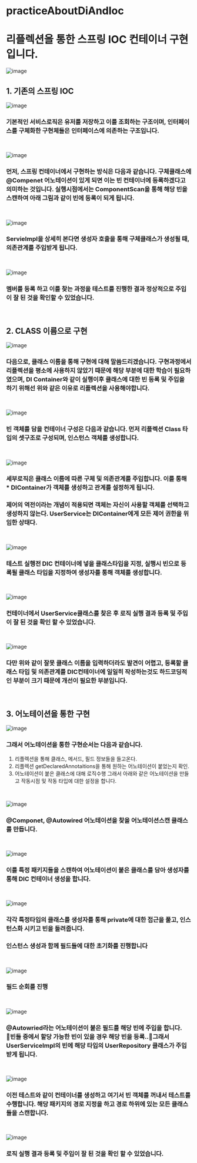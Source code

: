 # practiceAboutDiAndIoc


# 리플렉션을 통한 스프링 IOC 컨테이너 구현 입니다.
![image](https://user-images.githubusercontent.com/108961843/226404299-584db612-b804-45de-a8bf-fdac390d4c23.png)
<br>

## 1.  기존의 스프링 IOC 

![image](https://user-images.githubusercontent.com/108961843/226404257-4e9e5cc7-84d5-4668-ba7c-97db30c9b231.png)
### 기본적인 서비스로직은 유저를 저장하고 이를 조회하는 구조이며, 인터페이스를 구체화한 구현체들은 인터페이스에 의존하는 구조입니다.
<br>

![image](https://user-images.githubusercontent.com/108961843/226404315-9e40725d-d230-440e-a6b9-15592fb441b2.png)
### 먼저, 스프링 컨테이너에서 구현하는 방식은 다음과 같습니다. 구체클래스에 @Compenet 어노테이션이 있게 되면 이는 빈 컨테이너에 등록하겠다고 의미하는 것입니다. 실행시점에서는 ComponentScan을 통해 해당 빈을 스캔하여 아래 그림과 같이 빈에 등록이 되게 됩니다.
<br>

![image](https://user-images.githubusercontent.com/108961843/226404329-fff14358-d4b0-4593-820b-c6f2a44bd935.png)
### ServieImpl을 상세히 본다면 생성자 호출을 통해 구체클래스가 생성될  때, 의존관계를 주입받게 됩니다.
<br>

![image](https://user-images.githubusercontent.com/108961843/226404342-fa6b8fda-40c1-4552-b3a8-cfc9c84e2e9f.png)
### 멤버를 등록 하고 이를 찾는 과정을 테스트를 진행한 결과 정상적으로 주입이 잘 된 것을 확인할  수 있었습니다. 
<br>

## 2. CLASS 이름으로 구현
![image](https://user-images.githubusercontent.com/108961843/226404363-a04862dd-7eaa-42bd-9d6e-35ab7afba81d.png)
### 다음으로, 클래스 이름을 통해 구현에 대해 말씀드리겠습니다. 구현과정에서  리플렉션을 평소에 사용하지 않았기 때문에 해당 부분에 대한 학습이 필요하였으며, DI Container와 같이  실행이후 클래스에 대한 빈 등록 및 주입을 하기 위해선 위와 같은 이유로 리플렉션을 사용해야합니다. 
<br>

![image](https://user-images.githubusercontent.com/108961843/226404372-b5ca9898-23ef-416c-9c73-e5d4dbf7edd9.png)
### 빈 객체를 담을 컨테이너 구성은 다음과 같습니다. 먼저 리플렉션 Class 타입의 셋구조로 구성되며,  인스턴스 객체를 생성합니다. 
<br>

![image](https://user-images.githubusercontent.com/108961843/226404386-d4e64688-2d88-497d-ae0a-6444df3f178c.png)
### 세부로직은 클래스 이름에  따른 구체 및 의존관계를 주입합니다. 이를 통해 * DIContainer가 객체를 생성하고 관계를 설정하게 됩니다. 
### 제어의 역전이라는 개념이 적용되면 객체는 자신이 사용할 객체를 선택하고 생성하지 않는다. UserService는 DIContainer에게 모든 제어 권한을 위임한 상태다.
<br>

 ![image](https://user-images.githubusercontent.com/108961843/226404398-ac44d9e1-c084-45b5-8d6b-d745199ac992.png)
 ### 테스트 실행전 DIC 컨테이너에 넣을 클래스타입을 지정, 실행시 빈으로 등록될 클래스 타입을 지정하여 생성자를 통해 객체를 생성합니다. 
<br>

![image](https://user-images.githubusercontent.com/108961843/226404424-d446ecc5-2a31-4eb9-9ff7-88bf860b0b72.png)
### 컨테이너에서 UserService클래스를 찾은 후 로직 실행 결과 등록 및 주입이 잘 된 것을 확인 할 수 있었습니다. 
<br>

![image](https://user-images.githubusercontent.com/108961843/226404450-e342d050-2b9b-489a-aade-4b0488b8e7d5.png)
### 다만 위와 같이 잘못 클래스 이름을 입력하더라도 발견이 어렵고, 등록할 클래스 타입 및 의존관계를 DIC컨테이너에 일일히 작성하는것도 하드코딩적인 부분이 크기 때문에 개선이 필요한 부분입니다.
<br>

## 3. 어노테이션을 통한 구현

![image](https://user-images.githubusercontent.com/108961843/226404463-95c3b86e-e255-4069-b508-881e41fb4c80.png)
### 그래서 어노테이션을 통한 구현순서는 다음과 같습니다. 
1. 리플렉션을 통해 클래스, 메서드, 필드 정보들을 들고온다.
2. 리플렉션 getDeclaredAnnotaitions을 통해 원하는 어노테이션이 붙었는지 확인.
3. 어노테이션이 붙은 클래스에 대해 로직수행
그래서 아래와 같은 어노테이션을 만들고 작동시점 및 작동 타입에 대한 설정을 합니다.
<br>

![image](https://user-images.githubusercontent.com/108961843/226404505-6289b9a2-80e4-4264-82d5-6363dbf97963.png)
### @Componet, @Autowired 어노테이션을 찾을 어노테이션스캔 클래스를 만듭니다.
<br>

![image](https://user-images.githubusercontent.com/108961843/226404511-fb1e4dd6-45d2-4ebe-af85-affc5ec7d320.png)
### 이를 특정 패키지들을 스캔하여 어노테이션이 붙은 클래스를 담아 생성자를 통해  DIC 컨테이너 생성을 합니다. 
<br>

![image](https://user-images.githubusercontent.com/108961843/226404539-af53d78c-1255-4091-9007-fb8d42007082.png)
### 각각 특정타입의 클래스를  생성자를 통해  private에 대한 접근을 풀고,  인스턴스화 시키고 빈을 돌려줍니다. 
### 인스턴스 생성과 함께 필드들에 대한 초기화를 진행합니다
<br>

![image](https://user-images.githubusercontent.com/108961843/226404546-f150a4df-6405-4362-9333-cf2d75c43572.png)
### 필드 순회를 진행
<br>

![image](https://user-images.githubusercontent.com/108961843/226404561-18428622-6758-44e1-958e-94c5c7a1dc08.png)
### @Autowried라는 어노테이션이 붙은 필드를 해당 빈에 주입을 합니다.  빈들 중에서 할당 가능한 빈이 있을 경우 해당 빈을 등록..그래서 UserServiceImpl의 빈에 해당 타입의 UserRepository 클래스가 주입 받게 됩니다. 
<br>

![image](https://user-images.githubusercontent.com/108961843/226404570-b34323a9-55bd-4e34-b362-0635ba21e9c1.png)
### 이전 테스트와 같이 컨테이너를 생성하고 여기서 빈 객체를 꺼내서 테스트를 수행합니다. 해당 패키지의 경로 지정을  하고 경로 하위에 있는 모든 클래스들을 스캔합니다. 
<br>

![image](https://user-images.githubusercontent.com/108961843/226404584-2aec9f64-e0dc-49ac-9d22-d71a2f7eb598.png)
### 로직 실행 결과 등록 및 주입이 잘 된 것을 확인 할 수 있었습니다. 
<br>


###
<br>
